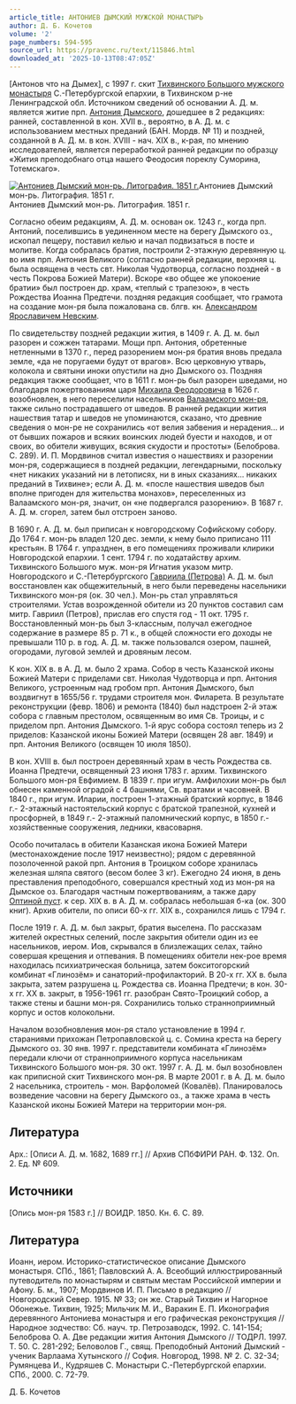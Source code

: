 ```yaml
---
article_title: АНТОНИЕВ ДЫМСКИЙ МУЖСКОЙ МОНАСТЫРЬ
author: Д. Б. Кочетов
volume: '2'
page_numbers: 594-595
source_url: https://pravenc.ru/text/115846.html
downloaded_at: '2025-10-13T08:47:05Z'
---
```


[Антонов что на Дымех], с 1997 г. скит [Тихвинского Большого мужского монастыря](<https://pravenc.ru/text/Тихвинского Большого мужского монастыря.html>) С.-Петербургской епархии, в Тихвинском р-не Ленинградской обл. Источником сведений об основании А. Д. м. является житие прп. [Антония Дымского](<https://pravenc.ru/text/Антония Дымского.html>), дошедшее в 2 редакциях: ранней, составленной в кон. XVII в., вероятно, в А. Д. м. с использованием местных преданий (БАН. Мордв. № 11) и поздней, созданной в А. Д. м. в кон. XVIII - нач. XIX в., к-рая, по мнению исследователей, является переработкой ранней редакции по образцу «Жития преподобнаго отца нашего Феодосия пореклу Суморина, Тотемскаго».

[![Антониев Дымский мон-рь. Литография. 1851 г.](https://pravenc.ru/data/227/448/1234/i200.jpg "Кликните для увеличения картинки")](https://pravenc.ru/data/227/448/1234/i400.jpg)Антониев Дымский мон-рь. Литография. 1851 г.  
Антониев Дымский мон-рь. Литография. 1851 г.

Согласно обеим редакциям, А. Д. м. основан ок. 1243 г., когда прп. Антоний, поселившись в уединенном месте на берегу Дымского оз., ископал пещеру, поставил келью и начал подвизаться в посте и молитве. Когда собралась братия, построили 2-этажную деревянную ц. во имя прп. Антония Великого (согласно ранней редакции, верхняя ц. была освящена в честь свт. Николая Чудотворца, согласно поздней - в честь Покрова Божией Матери). Вскоре «во общее же упокоение братии» был построен др. храм, «теплый с трапезою», в честь Рождества Иоанна Предтечи. поздняя редакция сообщает, что грамота на создание мон-ря была пожалована св. блгв. кн. [Александром Ярославичем Невским](<https://pravenc.ru/text/Александром Ярославичем Невским.html>).

По свидетельству поздней редакции жития, в 1409 г. А. Д. м. был разорен и сожжен татарами. Мощи прп. Антония, обретенные нетленными в 1370 г., перед разорением мон-ря братия вновь предала земле, «да не поругаеми будут от врагов». Всю церковную утварь, колокола и святыни иноки опустили на дно Дымского оз. Поздняя редакция также сообщает, что в 1611 г. мон-рь был разорен шведами, но благодаря пожертвованиям царя [Михаила Феодоровича](<https://pravenc.ru/text/МИХАИЛ ФЕОДОРОВИЧ.html>) в 1626 г. возобновлен, в него переселили насельников [Валаамского мон-ря](<https://pravenc.ru/text/Спасо-Преображенский Валаамский мужской монастырь.html>), также сильно пострадавшего от шведов. В ранней редакции жития нашествия татар и шведов не упоминаются, сказано, что древние сведения о мон-ре не сохранились «от велия забвения и нерадения... и от бывших пожаров и всяких воинских людей буести и находов, и от своих, во обители живущих, всякия скудости и простоты» (Белоброва. С. 289). И. П. Мордвинов считал известия о нашествиях и разорении мон-ря, содержащиеся в поздней редакции, легендарными, поскольку «нет никаких указаний ни в летописях, ни в иных сказаниях... никаких преданий в Тихвине»; если А. Д. м. «после нашествия шведов был вполне пригоден для жительства монахов», переселенных из Валаамского мон-ря, значит, он «не подвергался разорению». В 1687 г. А. Д. м. сгорел, затем был отстроен заново.

В 1690 г. А. Д. м. был приписан к новгородскому Софийскому собору. До 1764 г. мон-рь владел 120 дес. земли, к нему было приписано 111 крестьян. В 1764 г. упразднен, в его помещениях проживали клирики Новгородской епархии. 1 сент. 1794 г. по ходатайству архим. Тихвинского Большого муж. мон-ря Игнатия указом митр. Новгородского и С.-Петербургского [Гавриила (Петрова)](https://pravenc.ru/text/ГАВРИИЛ.html) А. Д. м. был восстановлен как общежительный, в него были переведены насельники Тихвинского мон-ря (ок. 30 чел.). Мон-рь стал управляться строителями. Устав возрожденной обители из 20 пунктов составил сам митр. Гавриил (Петров), прислав его спустя год - 11 окт. 1795 г. Восстановленный мон-рь был 3-классным, получал ежегодное содержание в размере 85 р. 71 к., в общей сложности его доходы не превышали 110 р. в год. А. Д. м. также пользовался озером, пашней, огородами, луговой землей и дровяным лесом.

К кон. XIX в. в А. Д. м. было 2 храма. Собор в честь Казанской иконы Божией Матери с приделами свт. Николая Чудотворца и прп. Антония Великого, устроенным над гробом прп. Антония Дымского, был воздвигнут в 1655/56 г. трудами строителя мон. Филарета. В результате реконструкции (февр. 1806) и ремонта (1840) был надстроен 2-й этаж собора с главным престолом, освященным во имя Св. Троицы, и с приделом прп. Антония Дымского. 1-й ярус собора состоял теперь из 2 приделов: Казанской иконы Божией Матери (освящен 28 авг. 1849) и прп. Антония Великого (освящен 10 июля 1850).

В кон. XVIII в. был построен деревянный храм в честь Рождества св. Иоанна Предтечи, освященный 23 июня 1783 г. архим. Тихвинского Большого мон-ря Евфимием. В 1839 г. при игум. Амфилохии мон-рь был обнесен каменной оградой с 4 башнями, Св. вратами и часовней. В 1840 г., при игум. Иларии, построен 1-этажный братский корпус, в 1846 г.- 2-этажный настоятельский корпус с братской трапезной, кухней и просфорней, в 1849 г.- 2-этажный паломнический корпус, в 1850 г.- хозяйственные сооружения, ледники, квасоварня.

Особо почиталась в обители Казанская икона Божией Матери (местонахождение после 1917 неизвестно); рядом с деревянной позолоченной ракой прп. Антония в Троицком соборе хранилась железная шляпа святого (весом более 3 кг). Ежегодно 24 июня, в день преставления преподобного, совершался крестный ход из мон-ря на Дымское оз. Благодаря частным пожертвованиям, а также дару [Оптиной пуст](<https://pravenc.ru/text/ОПТИНА В ЧЕСТЬ ВВЕДЕНИЯ ВО ХРАМ ПРЕСВЯТОЙ БОГОРОДИЦЫ ПУСТЫНЬ.html>). к сер. XIX в. в А. Д. м. собралась небольшая б-ка (ок. 300 книг). Архив обители, по описи 60-х гг. XIX в., сохранился лишь с 1794 г.

После 1919 г. А. Д. м. был закрыт, братия выселена. По рассказам жителей окрестных селений, после закрытия обители один из ее насельников, иером. Иов, скрывался в близлежащих селах, тайно совершая крещения и отпевания. В помещениях обители нек-рое время находилась психиатрическая больница, затем бокситогорский комбинат «Глинозём» и санаторий-профилакторий. В 20-х гг. XX в. была закрыта, затем разрушена ц. Рождества св. Иоанна Предтечи; в кон. 30-х гг. XX в. закрыт, в 1956-1961 гг. разобран Свято-Троицкий собор, а также стены и башни мон-ря. Сохранились только странноприимный корпус и остов колокольни.

Началом возобновления мон-ря стало установление в 1994 г. стараниями прихожан Петропавловской ц. с. Сомина креста на берегу Дымского оз. 30 янв. 1997 г. представители комбината «Глинозём» передали ключи от странноприимного корпуса насельникам Тихвинского Большого мон-ря. 30 окт. 1997 г. А. Д. м. был возобновлен как приписной скит Тихвинского мон-ря. В марте 2001 г. в А. Д. м. было 2 насельника, строитель - мон. Варфоломей (Ковалёв). Планировалось возведение часовни на берегу Дымского оз., а также храма в честь Казанской иконы Божией Матери на территории мон-ря.

## Литература

Арх.: [Описи А. Д. м. 1682, 1689 гг.] // Архив СПбФИРИ РАН. Ф. 132. Оп. 2. Ед. № 609.

## Источники

[Опись мон-ря 1583 г.] // ВОИДР. 1850. Кн. 6. С. 89.

## Литература

Иоанн, иером. Историко-статистическое описание Дымского монастыря. СПб., 1861; Павловский А. А. Всеобщий иллюстрированный путеводитель по монастырям и святым местам Российской империи и Афону. Б. м., 1907; Мордвинов И. П. Письмо в редакцию // Новгородский Север. 1915. № 33; он же. Старый Тихвин и Нагорное Обонежье. Тихвин, 1925; Мильчик М. И., Варакин Е. П. Иконография деревянного Антониева монастыря и его графическая реконструкция // Народное зодчество: Сб. науч. тр. Петрозаводск, 1992. С. 141-154; Белоброва О. А. Две редакции жития Антония Дымского // ТОДРЛ. 1997. Т. 50. С. 281-292; Беловолов Г., свящ. Преподобный Антоний Дымский - ученик Варлаама Хутынского // София. Новгород, 1998. № 2. С. 32-34; Румянцева И., Кудряшев С. Монастыри С.-Петербургской епархии. СПб., 2000. С. 72-79.

Д. Б. Кочетов

